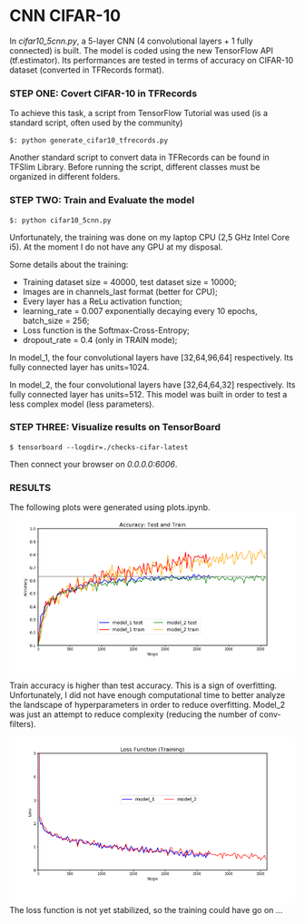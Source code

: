 # CNN CIFAR-10
In *cifar10_5cnn.py*, a 5-layer CNN (4 convolutional layers + 1 fully connected) is built. The model is coded using the new TensorFlow API (tf.estimator).
Its performances are tested in terms of accuracy on CIFAR-10 dataset (converted in TFRecords format).

### STEP ONE: Covert CIFAR-10 in TFRecords
To achieve this task, a script from TensorFlow Tutorial was used (is a standard script, often used by the community)
```
$: python generate_cifar10_tfrecords.py
```
Another standard script to convert data in TFRecords can be found in TFSlim Library. Before running the script, different classes must be organized in different folders.

### STEP TWO: Train and Evaluate the model
```
$: python cifar10_5cnn.py
```

Unfortunately, the training was done on my laptop CPU (2,5 GHz Intel Core i5). At the moment I do not have any GPU at my disposal.

Some details about the training:

* Training dataset size = 40000, test dataset size = 10000;
* Images are in channels_last format (better for CPU);
* Every layer has a ReLu activation function;
* learning_rate = 0.007 exponentially decaying every 10 epochs, batch_size = 256;
* Loss function is the Softmax-Cross-Entropy;
* dropout_rate = 0.4 (only in TRAIN mode);

In model_1, the four convolutional layers have [32,64,96,64] respectively. Its fully connected layer has units=1024.

In model_2, the four convolutional layers have [32,64,64,32] respectively. Its fully connected layer has units=512. This model was built in order to test a less complex model (less parameters).


### STEP THREE: Visualize results on TensorBoard
```
$ tensorboard --logdir=./checks-cifar-latest
```
Then connect your browser on *0.0.0.0:6006*.

### RESULTS
The following plots were generated using plots.ipynb.
![Accuracy](/plots/accuracy.png)
Train accuracy is higher than test accuracy. This is a sign of overfitting. Unfortunately, I did not have enough computational time to better analyze the landscape of hyperparameters in order to reduce overfitting. Model_2 was just an attempt to reduce complexity (reducing the number of conv-filters).

![Loss](/plots/loss.png)
The loss function is not yet stabilized, so the training could have go on ...
